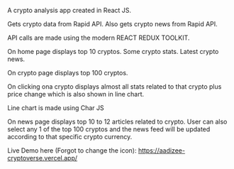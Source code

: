 A crypto analysis app created in React JS.

Gets crypto data from Rapid API.
Also gets crypto news from Rapid API.

API calls are made using the modern REACT REDUX TOOLKIT.

On home page displays top 10 cryptos. Some crypto stats. Latest crypto news.

On crypto page displays top 100 cryptos.

On clicking ona crypto displays almost all stats related to that crypto plus price change which is also shown in line chart.

Line chart is made using Char JS

On news page displays top 10 to 12 articles related to crypto. User can also select any 1 of the top 100 cryptos and the news feed will be updated according to that specific crypto currency.


Live Demo here (Forgot to change the icon):
https://aadizee-cryptoverse.vercel.app/
